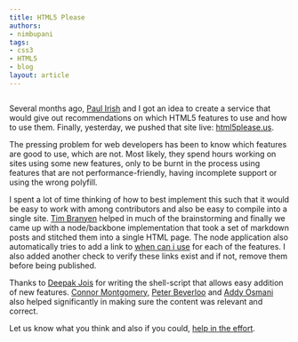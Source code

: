 ```yaml
---
title: HTML5 Please
authors:
- nimbupani
tags:
- css3
- HTML5
- blog
layout: article
---
```

<p><a href="http://html5please.us"><img src="http://cache.gyazo.com/c5d6f648394681c59d93c487b8347cf5.png" alt="" /></a></p>
  <p> Several months ago, <a href="http://paulirish.com">Paul Irish</a> and I got an idea to create a service that would give out recommendations on which HTML5 features to use and how to use them. Finally, yesterday, we pushed that site live: <a href="http://html5please.com">html5please.us</a>.</p>
  <p>The pressing problem for web developers has been to know which features are good to use, which are not. Most likely, they spend hours working on sites using some new features, only to be burnt in the process using features that are not performance-friendly, having incomplete support or using the wrong polyfill. </p>
  <p> I spent a lot of time thinking of how to best implement this such that it would be easy to work with among contributors and also be easy to compile into a single site.  <a href="http://tbranyen.com">Tim Branyen</a> helped in much of the brainstorming and finally we came up with a node/backbone implementation that took a set of markdown posts and stitched them into a single HTML page.  The node application also automatically tries to add a link to <a href="http://whencaniuse.com">when can i use</a> for each of the features. I also added another check to verify these links exist and if not, remove them before being published. </p>
  <p>Thanks to <a href="http://vyom.org">Deepak Jois</a> for writing the shell-script that allows easy addition of new features.  <a href="http://connor.me">Connor Montgomery</a>, <a href="%22http://peter.sh">Peter Beverloo</a> and <a href="http://addyosmani.com">Addy Osmani</a> also helped significantly in making sure the content was relevant and correct.</p>
  <p>Let us know what you think and also if you could, <a href="http://github.com/h5bp/html5please/">help in the effort</a>.</p>
